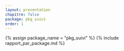 ```yaml
---
layout: presentation
chapitre: false
package: pkg_suivi
order: 1
---
```


{% assign package_name = "pkg_suivi" %}
{% include rapport_par_package.md %}
